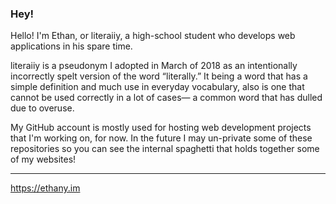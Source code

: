 ### Hey!

Hello! I'm Ethan, or literaiiy, a high-school student who develops web applications in his spare time.

literaiiy is a pseudonym I adopted in March of 2018 as an intentionally incorrectly spelt version of the word “literally.” It being a word that has a simple definition and much use in everyday vocabulary, also is one that cannot be used correctly in a lot of cases— a common word that has dulled due to overuse.

My GitHub account is mostly used for hosting web development projects that I'm working on, for now. In the future I may un-private some of these repositories so you can see the internal spaghetti that holds together some of my websites!

---

https://ethany.im

